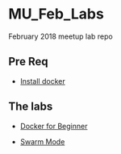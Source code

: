 # MU_Feb_Labs
February 2018 meetup lab repo
## Pre Req
- [Install docker](https://www.docker.com/community-edition#/download)

## The labs

- [Docker for Beginner](https://github.com/docker/labs/tree/master/beginner)

- [Swarm Mode](https://github.com/docker/labs/tree/master/swarm-mode)

